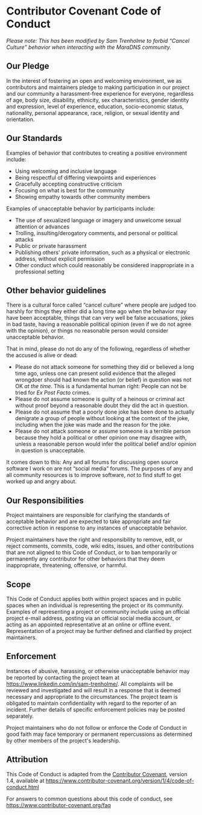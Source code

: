 # Contributor Covenant Code of Conduct

_Please note: This has been modified by Sam Trenholme to forbid “Cancel
Culture” behavior when interacting with the MaraDNS community._

## Our Pledge

In the interest of fostering an open and welcoming environment, we as
contributors and maintainers pledge to making participation in our project
and our community a harassment-free experience for everyone, regardless
of age, body size, disability, ethnicity, sex characteristics, gender
identity and expression, level of experience, education, socio-economic
status, nationality, personal appearance, race, religion, or sexual
identity and orientation.

## Our Standards

Examples of behavior that contributes to creating a positive environment
include:

* Using welcoming and inclusive language
* Being respectful of differing viewpoints and experiences
* Gracefully accepting constructive criticism
* Focusing on what is best for the community
* Showing empathy towards other community members

Examples of unacceptable behavior by participants include:

* The use of sexualized language or imagery and unwelcome sexual attention or
  advances
* Trolling, insulting/derogatory comments, and personal or political attacks
* Public or private harassment
* Publishing others' private information, such as a physical or electronic
  address, without explicit permission
* Other conduct which could reasonably be considered inappropriate in a
  professional setting

## Other behavior guidelines

There is a cultural force called “cancel culture” where people are judged
too harshly for things they either did a long time ago when the behavior
may have been acceptable, things that can very well be false accusations,
jokes in bad taste, having a reasonable political opinion (even if we
do not agree with the opinion), or things no reasonable person would
consider unacceptable behavior.

That in mind, please do not do any of the following, regardless of
whether the accused is alive or dead:

* Please do not attack someone for something they did or believed a 
  long time ago, unless one can present solid evidence that the 
  alleged wrongdoer should had known the action (or belief) in 
  question was not OK *at the time*.  This is a fundamental human 
  right: People can not be tried for *Ex Post Facto* crimes.
* Please do not assume someone is guilty of a heinous or criminal act
  without proof beyond a reasonable doubt they did the act in question.
* Please do not assume that a poorly done joke has been done to actually
  denigrate a group of people without looking at the context of the joke,
  including when the joke was made and the reason for the joke.
* Please do not attack someone or assume someone is a terrible person 
  because they hold a political or other opinion one may disagree with, 
  unless a reasonable person would infer the political belief and/or 
  opinion in question is unacceptable.

It comes down to this: Any and all forums for discussing open source 
software I work on are not “social media” forums.  The purposes of any
and all community resources is to improve software, *not* to find
stuff to get worked up and angry about.

## Our Responsibilities

Project maintainers are responsible for clarifying the standards of acceptable
behavior and are expected to take appropriate and fair corrective action in
response to any instances of unacceptable behavior.

Project maintainers have the right and responsibility to remove, edit, or
reject comments, commits, code, wiki edits, issues, and other contributions
that are not aligned to this Code of Conduct, or to ban temporarily or
permanently any contributor for other behaviors that they deem inappropriate,
threatening, offensive, or harmful.

## Scope

This Code of Conduct applies both within project spaces and in public spaces
when an individual is representing the project or its community. Examples of
representing a project or community include using an official project e-mail
address, posting via an official social media account, or acting as an appointed
representative at an online or offline event. Representation of a project may be
further defined and clarified by project maintainers.

## Enforcement

Instances of abusive, harassing, or otherwise unacceptable behavior may be
reported by contacting the project team at https://www.linkedin.com/in/sam-trenholme/. All
complaints will be reviewed and investigated and will result in a response that
is deemed necessary and appropriate to the circumstances. The project team is
obligated to maintain confidentiality with regard to the reporter of an incident.
Further details of specific enforcement policies may be posted separately.

Project maintainers who do not follow or enforce the Code of Conduct in good
faith may face temporary or permanent repercussions as determined by other
members of the project's leadership.

## Attribution

This Code of Conduct is adapted from the [Contributor Covenant][homepage], version 1.4,
available at https://www.contributor-covenant.org/version/1/4/code-of-conduct.html

[homepage]: https://www.contributor-covenant.org

For answers to common questions about this code of conduct, see
https://www.contributor-covenant.org/faq

